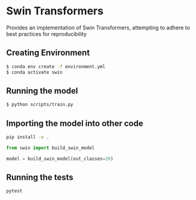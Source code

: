 # Swin Transformers

Provides an implementation of Swin Transformers, attempting to adhere to best practices for reproducibility

## Creating Environment
```bash
$ conda env create -f environment.yml
$ conda activate swin
```

## Running the model
```bash
$ python scripts/train.py
```

## Importing the model into other code
```bash
pip install -e .
```

```python
from swin import build_swin_model

model = build_swin_model(out_classes=20)
```

## Running the tests
```bash
pytest
```
